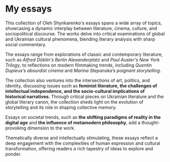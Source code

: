# My essays

This collection of Oleh Shynkarenko's essays spans a wide array of topics, showcasing a dynamic interplay between literature, cinema, culture, and sociopolitical discourse. The works delve into critical examinations of global and Ukrainian cultural phenomena, blending literary analysis with sharp social commentary.

The essays range from explorations of classic and contemporary literature, such as *Alfred Döblin's Berlin Alexanderplatz* and *Paul Auster's New York Trilogy*, to reflections on modern filmmaking trends, including *Quentin Dupieux’s absurdist cinema* and *Marina Stepanska’s poignant storytelling*. 

The collection also ventures into the intersections of art, politics, and identity, discussing issues such as **feminist literature, the challenges of intellectual independence, and the socio-cultural implications of historical narratives**. Through critical pieces on Ukrainian literature and the global literary canon, the collection sheds light on the evolution of storytelling and its role in shaping collective memory.

Essays on societal trends, such as **the shifting paradigms of reality in the digital age** and **the influence of metamodern philosophy**, add a thought-provoking dimension to the work. 

Thematically diverse and intellectually stimulating, these essays reflect a deep engagement with the complexities of human expression and cultural transformation, offering readers a rich tapestry of ideas to explore and ponder.
